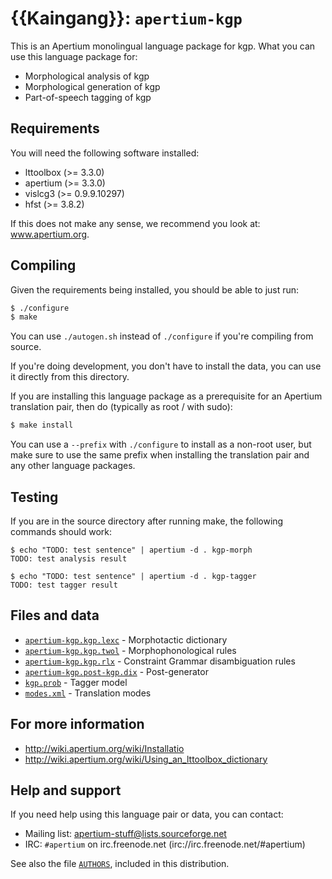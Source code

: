 {{Kaingang}}: `apertium-kgp`
===============================================================================

This is an Apertium monolingual language package for kgp. What
you can use this language package for:

* Morphological analysis of kgp
* Morphological generation of kgp
* Part-of-speech tagging of kgp

Requirements
-------------------------------------------------------------------------------

You will need the following software installed:

* lttoolbox (>= 3.3.0)
* apertium (>= 3.3.0)
* vislcg3 (>= 0.9.9.10297)
* hfst (>= 3.8.2)

If this does not make any sense, we recommend you look at: www.apertium.org.

Compiling
-------------------------------------------------------------------------------

Given the requirements being installed, you should be able to just run:

```bash
$ ./configure
$ make
```

You can use `./autogen.sh` instead of `./configure` if you're compiling
from source.

If you're doing development, you don't have to install the data, you
can use it directly from this directory.

If you are installing this language package as a prerequisite for an
Apertium translation pair, then do (typically as root / with sudo):

```bash
$ make install
```

You can use a `--prefix` with `./configure` to install as a non-root user,
but make sure to use the same prefix when installing the translation
pair and any other language packages.

Testing
-------------------------------------------------------------------------------

If you are in the source directory after running make, the following
commands should work:

```console
$ echo "TODO: test sentence" | apertium -d . kgp-morph
TODO: test analysis result

$ echo "TODO: test sentence" | apertium -d . kgp-tagger
TODO: test tagger result
```

Files and data
-------------------------------------------------------------------------------

* [`apertium-kgp.kgp.lexc`](apertium-kgp.kgp.lexc) - Morphotactic dictionary
* [`apertium-kgp.kgp.twol`](apertium-kgp.kgp.twol) - Morphophonological rules
* [`apertium-kgp.kgp.rlx`](apertium-kgp.kgp.rlx) - Constraint Grammar disambiguation rules
* [`apertium-kgp.post-kgp.dix`](apertium-kgp.post-kgp.dix) - Post-generator
* [`kgp.prob`](kgp.prob) - Tagger model
* [`modes.xml`](modes.xml) - Translation modes

For more information
-------------------------------------------------------------------------------

* http://wiki.apertium.org/wiki/Installatio
* http://wiki.apertium.org/wiki/Using_an_lttoolbox_dictionary

Help and support
-------------------------------------------------------------------------------

If you need help using this language pair or data, you can contact:

* Mailing list: apertium-stuff@lists.sourceforge.net
* IRC: `#apertium` on irc.freenode.net (irc://irc.freenode.net/#apertium)

See also the file [`AUTHORS`](AUTHORS), included in this distribution.
